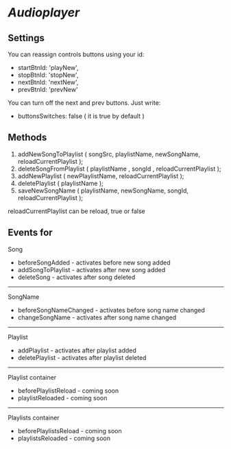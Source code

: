 # _Audioplayer_ 

## Settings
You can reassign controls buttons using your id: <br>
* startBtnId: 'playNew', <br>
* stopBtnId: 'stopNew', <br>
* nextBtnId: 'nextNew', <br>
* prevBtnId: 'prevNew'  <br>

You can turn off the next and prev buttons. Just write: <br>
* buttonsSwitches: false ( it is true by default )

## Methods

1. addNewSongToPlaylist ( songSrc, playlistName, newSongName, reloadCurrentPlaylist );
1. deleteSongFromPlaylist ( playlistName , songId , reloadCurrentPlaylist );
1. addNewPlaylist ( newPlaylistName, reloadCurrentPlaylist );
1. deletePlaylist ( playlistName );
1. saveNewSongName ( playlistName, newSongName, songId, reloadCurrentPlaylist );

reloadCurrentPlaylist can be reload, true or false

## Events for
Song
* beforeSongAdded - activates before new song added
* addSongToPlaylist - activates after new song added
* deleteSong - activates after song deleted
----------------------
SongName
* beforeSongNameChanged - activates before song name changed
* changeSongName - activates after song name changed
----------------------
Playlist
* addPlaylist - activates after playlist added
* deletePlaylist - activates after playlist deleted
----------------------
Playlist container
* beforePlaylistReload - coming soon
* playlistReloaded - coming soon
----------------------
Playlists container
* beforePlaylistsReload - coming soon
* playlistsReloaded - coming soon